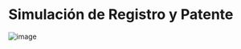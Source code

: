 # Simulación de Registro y Patente

![image](https://github.com/user-attachments/assets/1e9e15ec-f43a-4ece-8fe6-5f5103b45a0b)

